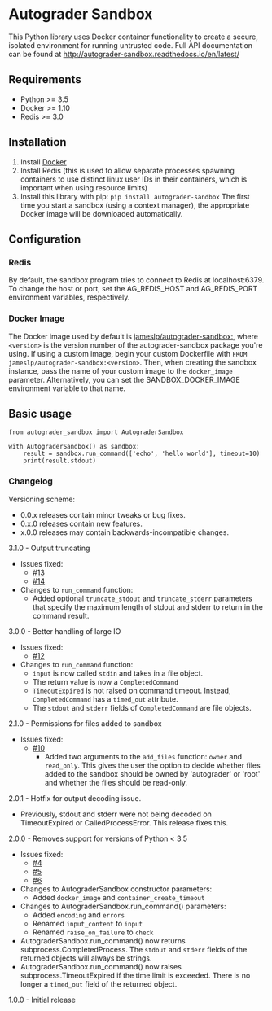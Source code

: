 # Autograder Sandbox

This Python library uses Docker container functionality to create a secure, isolated environment for running untrusted code.
Full API documentation can be found at http://autograder-sandbox.readthedocs.io/en/latest/

## Requirements
- Python >= 3.5
- Docker >= 1.10
- Redis >= 3.0

## Installation
1. Install [Docker](https://docs.docker.com/engine/installation/)
1. Install Redis (this is used to allow separate processes spawning containers to use distinct linux user IDs in their containers, which is important when using resource limits)
1. Install this library with pip: `pip install autograder-sandbox`
The first time you start a sandbox (using a context manager), the appropriate Docker image will be downloaded automatically.

## Configuration
### Redis
By default, the sandbox program tries to connect to Redis at localhost:6379. To change the host or port, set the AG_REDIS_HOST
and AG_REDIS_PORT environment variables, respectively.

### Docker Image
The Docker image used by default is [jameslp/autograder-sandbox:<version>](https://hub.docker.com/r/jameslp/autograder-sandbox/),
where `<version>` is the version number of the autograder-sandbox package you're using.
If using a custom image, begin your custom Dockerfile with `FROM jameslp/autograder-sandbox:<version>`. Then, when creating the sandbox instance, pass the name of your custom image to the `docker_image` parameter. Alternatively, you can set the SANDBOX_DOCKER_IMAGE environment variable to that name.

## Basic usage
```
from autograder_sandbox import AutograderSandbox

with AutograderSandbox() as sandbox:
    result = sandbox.run_command(['echo', 'hello world'], timeout=10)
    print(result.stdout)
```

### Changelog
Versioning scheme:
- 0.0.x releases contain minor tweaks or bug fixes.
- 0.x.0 releases contain new features.
- x.0.0 releases may contain backwards-incompatible changes.

3.1.0 - Output truncating
- Issues fixed:
    - [#13](https://github.com/eecs280staff/autograder-sandbox/issues/13)
    - [#14](https://github.com/eecs280staff/autograder-sandbox/issues/14)
- Changes to `run_command` function:
    - Added optional `truncate_stdout` and `truncate_stderr` parameters that specify the maximum length of stdout and stderr to return in the command result.

3.0.0 - Better handling of large IO 
- Issues fixed: 
    - [#12](https://github.com/eecs280staff/autograder-sandbox/issues/12)
- Changes to `run_command` function:
    - `input` is now called `stdin` and takes in a file object.
    - The return value is now a `CompletedCommand`
    - `TimeoutExpired` is not raised on command timeout. Instead, `CompletedCommand` has a `timed_out` attribute.
    - The `stdout` and `stderr` fields of `CompletedCommand` are file objects.

2.1.0 - Permissions for files added to sandbox
- Issues fixed:
    - [#10](https://github.com/eecs280staff/autograder-sandbox/issues/10)
        - Added two arguments to the `add_files` function: `owner` and `read_only`.
          This gives the user the option to decide whether files added to the sandbox should be owned by
          'autograder' or 'root' and whether the files should be read-only.

2.0.1 - Hotfix for output decoding issue.
- Previously, stdout and stderr were not being decoded on TimeoutExpired or CalledProcessError. This release fixes this.

2.0.0 - Removes support for versions of Python < 3.5
- Issues fixed:
    - [#4](/james-perretta/autograder-sandbox/issues/4)
    - [#5](/james-perretta/autograder-sandbox/issues/5)
    - [#6](/james-perretta/autograder-sandbox/issues/6)
- Changes to AutograderSandbox constructor parameters:
    - Added `docker_image` and `container_create_timeout`
- Changes to AutograderSandbox.run_command() parameters:
    - Added `encoding` and `errors`
    - Renamed `input_content` to `input`
    - Renamed `raise_on_failure` to `check`
- AutograderSandbox.run_command() now returns subprocess.CompletedProcess. The `stdout` and `stderr` fields of the returned objects will always be strings.
- AutograderSandbox.run_command() now raises subprocess.TimeoutExpired if the time limit is exceeded. There is no longer a `timed_out` field of the returned object.

1.0.0 - Initial release

